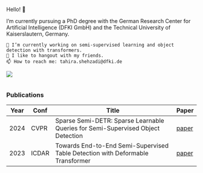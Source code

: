Hello! 👋

I’m currently pursuing a PhD degree with the German Research Center for Artificial Intelligence (DFKI GmbH) and the Technical University of Kaiserslautern, Germany.

    🔭 I’m currently working on semi-supervised learning and object detection with transformers.
    🌱 I like to hangout with my friends.
    📫 How to reach me: tahira.shehzadi@dfki.de

<p align="left"><img src=https://komarev.com/ghpvc/?username=tahirashehzadi&color=dc143c></p>



![]()
###  Publications
Year | Conf | Title | Paper 
--- | --- | --- | --- 
2024 | CVPR | Sparse Semi-DETR: Sparse Learnable Queries for Semi-Supervised Object Detection | [paper](https://arxiv.org/abs/2404.01819) 
2023 | ICDAR | Towards End-to-End Semi-Supervised Table Detection with Deformable Transformer | [paper](https://link.springer.com/content/pdf/10.1007/978-3-031-41679-8_4.pdf?pdf=inline%20link) 
